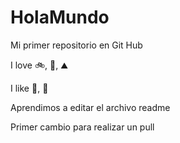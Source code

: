# HolaMundo

Mi primer repositorio en Git Hub

I love :bike:, :book:, :mountain:

I like :pizza:, :icecream:

Aprendimos a editar el archivo readme

Primer cambio para realizar un pull
